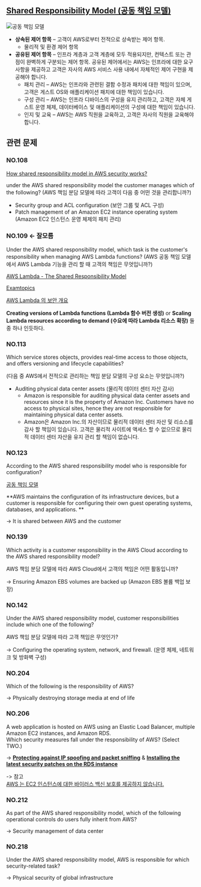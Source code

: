 ## [Shared Responsibility Model (공동 책임 모델)](https://aws.amazon.com/compliance/shared-responsibility-model/?nc1=h_ls)

![공동 책임 모델](https://d1.awsstatic.com/security-center/Shared_Responsibility_Model_V2.59d1eccec334b366627e9295b304202faf7b899b.jpg)


   * **상속된 제어 항목** – 고객이 AWS로부터 전적으로 상속받는 제어 항목.
      * 물리적 및 환경 제어 항목
   * **공유된 제어 항목** – 인프라 계층과 고객 계층에 모두 적용되지만, 컨텍스트 또는 관점이 완벽하게 구분되는 제어 항목. 공유된 제어에서는 AWS는 인프라에 대한 요구 사항을 제공하고 고객은 자사의 AWS 서비스 사용 내에서 자체적인 제어 구현을 제공해야 합니다.
      * 패치 관리 – AWS는 인프라와 관련된 결함 수정과 패치에 대한 책임이 있으며, 고객은 게스트 OS와 애플리케이션 패치에 대한 책임이 있습니다.
      * 구성 관리 – AWS는 인프라 디바이스의 구성을 유지 관리하고, 고객은 자체 게스트 운영 체제, 데이터베이스 및 애플리케이션의 구성에 대한 책임이 있습니다.
      * 인지 및 교육 – AWS는 AWS 직원을 교육하고, 고객은 자사의 직원을 교육해야 합니다.

## 관련 문제

### NO.108 

[How shared responsibility model in AWS security works?](https://www.whizlabs.com/blog/aws-security-shared-responsibility/)

under the AWS shared responsibility model the customer manages which of the following? (AWS 책임 분담 모델에 따라 고객이 다음 중 어떤 것을 관리합니까?)

   * Security group and ACL configuration (보안 그룹 및 ACL 구성)
   * Patch management of an Amazon EC2 instance operating system (Amazon EC2 인스턴스 운영 체제의 패치 관리)

### NO.109 <- 잘모름

Under the AWS shared responsibility model, which task is the customer's responsibility when managing AWS Lambda functions? (AWS 공동 책임 모델에서 AWS Lambda 기능을 관리 할 때 고객의 책임은 무엇입니까?)

[AWS Lambda - The Shared Responsibility Model](https://docs.aws.amazon.com/ko_kr/whitepapers/latest/security-overview-aws-lambda/the-shared-responsibility-model.html)

[Examtopics](https://www.examtopics.com/discussions/amazon/view/43861-exam-aws-certified-cloud-practitioner-topic-1-question-544/)

[AWS Lambda 의 보안 개요](https://buw.medium.com/aws-lambda%EC%9D%98-%EB%B3%B4%EC%95%88-%EA%B0%9C%EC%9A%94-1-2-21a49a9448dc)

**Creating versions of Lambda functions (Lambda 함수 버전 생성)** or **Scaling Lambda resources according to demand (수요에 따라 Lambda 리소스 확장)** 둘 중 하나 인듯하다.

### NO.113 

Which service stores objects, provides real-time access to those objects, and offers versioning and lifecycle capabilities?

(다음 중 AWS에서 전적으로 관리하는 책임 분담 모델의 구성 요소는 무엇입니까?)

   * Auditing physical data center assets (물리적 데이터 센터 자산 감사)
      * Amazon is responsible for auditing physical data center assets and resources since it is the property of Amazon Inc. Customers have no access to physical sites, hence they are not responsible for maintaining physical data center assets.
      *  Amazon은 Amazon Inc.의 자산이므로 물리적 데이터 센터 자산 및 리소스를 감사 할 책임이 있습니다. 고객은 물리적 사이트에 액세스 할 수 없으므로 물리적 데이터 센터 자산을 유지 관리 할 책임이 없습니다.

### NO.123 

According to the AWS shared responsibility model who is responsible for configuration?

[공동 책임 모델](https://aws.amazon.com/ko/compliance/shared-responsibility-model/)

**AWS maintains the configuration of its infrastructure devices, but a customer is responsible for configuring their own guest operating systems, databases, and applications. **

-> It is shared between AWS and the customer

### NO.139 
Which activity is a customer responsibility in the AWS Cloud according to the AWS shared responsibility model?

AWS 책임 분담 모델에 따라 AWS Cloud에서 고객의 책임은 어떤 활동입니까?

-> Ensuring Amazon EBS volumes are backed up (Amazon EBS 볼륨 백업 보장)

### NO.142 
Under the AWS shared responsibility model, customer responsibilities include which one of the following?

AWS 책임 분담 모델에 따라 고객 책임은 무엇인가?

-> Configuring the operating system, network, and firewall. (운영 체제, 네트워크 및 방화벽 구성)

### NO.204 
Which of the following is the responsibility of AWS?

-> Physically destroying storage media at end of life

### NO.206 
A web application is hosted on AWS using an Elastic Load Balancer, multiple Amazon EC2 instances, and Amazon RDS.<br/> Which security measures fall under the responsibility of AWS? (Select TWO.)

-> [**Protecting against IP spoofing and packet sniffing**](https://personal.utdallas.edu/~muratk/courses/cloud11f_files/AWS_Security_Whitepaper.pdf) & [**Installing the latest security patches on the RDS instance**](https://docs.aws.amazon.com/ko_kr/AmazonRDS/latest/UserGuide/UsingWithRDS.html)

-> 참고 <br/>[AWS 는 EC2 인스턴스에 대한 바이러스 백신 보호를 제공하지 않습니다.](https://d1.awsstatic.com/whitepapers/compliance/KO_Whitepapers/AWS_Anitian_Workbook_PCI_Cloud_Compliance_KO.pdf)

### NO.212 
As part of the AWS shared responsibility model, which of the following operational controls do users fully inherit from AWS?

-> Security management of data center

### NO.218 
Under the AWS shared responsibility model, AWS is responsible for which security-related task?

-> Physical security of global infrastructure



